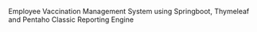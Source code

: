 
 Employee Vaccination Management System using Springboot, Thymeleaf and Pentaho Classic Reporting Engine


